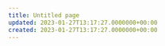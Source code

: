 ```yaml
---
title: Untitled page
updated: 2023-01-27T13:17:27.0000000+00:00
created: 2023-01-27T13:17:27.0000000+00:00
---
```


